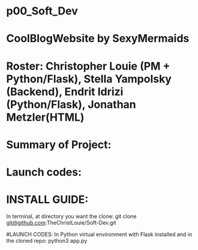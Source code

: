 # p00_Soft_Dev
# CoolBlogWebsite by SexyMermaids
# Roster: Christopher Louie (PM + Python/Flask), Stella Yampolsky (Backend), Endrit Idrizi (Python/Flask), Jonathan Metzler(HTML)
# Summary of Project:
# Launch codes:
# INSTALL GUIDE:
In terminal, at directory you want the clone:
git clone git@github.com:TheChristLouie/Soft-Dev.git

#LAUNCH CODES:
In Python virtual environment with Flask installed and in the cloned repo:
python3 app.py
